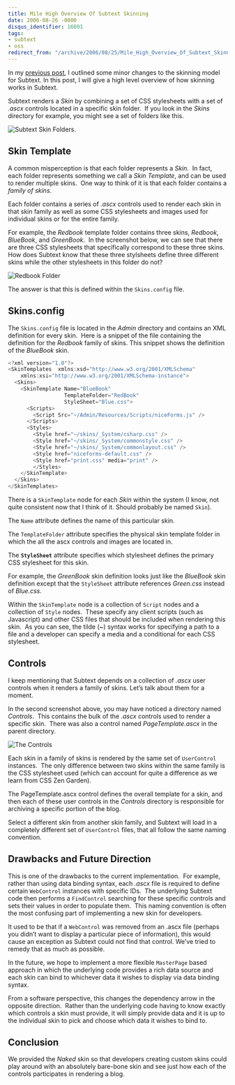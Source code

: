 ```yaml
---
title: Mile High Overview Of Subtext Skinning
date: 2006-08-26 -0800
disqus_identifier: 16091
tags:
- subtext
- oss
redirect_from: "/archive/2006/08/25/Mile_High_Overview_Of_Subtext_Skinning.aspx/"
---
```


In my [previous
post](https://haacked.com/archive/2006/08/26/Subtext_Skinning_Changes.aspx "Subtext Skinning Changes"),
I outlined some minor changes to the skinning model for Subtext. In this
post, I will give a high level overview of how skinning works in
Subtext.

Subtext renders a *Skin* by combining a set of CSS stylesheets with a
set of *.ascx* controls located in a specific skin folder.  If you look
in the *Skins* directory for example, you might see a set of folders
like this.

![Subtext Skin
Folders.](https://haacked.com/images/haacked_com/WindowsLiveWriter/790894a9b369_B541/SubtextSkinFolders4.png)

Skin Template
-------------

A common misperception is that each folder represents a *Skin*.  In
fact, each folder represents something we call a *Skin Template*, and
can be used to render multiple skins.  One way to think of it is that
each folder contains a *family of skins*.

Each folder contains a series of *.ascx* controls used to render each
skin in that skin family as well as some CSS stylesheets and images used
for individual skins or for the entire family.

For example, the *Redbook* template folder contains three skins,
*Redbook*, *BlueBook*, and *GreenBook*.  In the screenshot below, we can
see that there are three CSS stylesheets that specifically correspond to
these three skins.  How does Subtext know that these three stylsheets
define three different skins while the other stylesheets in this folder
do not?

![Redbook
Folder](https://haacked.com/images/haacked_com/WindowsLiveWriter/790894a9b369_B541/redbook.png)

The answer is that this is defined within the `Skins.config` file.

Skins.config
------------

The `Skins.config` file is located in the *Admin* directory and contains
an XML definition for every skin.  Here is a snippet of the file
containing the definition for the *Redbook* family of skins. This
snippet shows the definition of the *BlueBook* skin.

```csharp
<?xml version="1.0"?>
<SkinTemplates  xmlns:xsd="http://www.w3.org/2001/XMLSchema" 
    xmlns:xsi="http://www.w3.org/2001/XMLSchema-instance">
  <Skins>
    <SkinTemplate Name="BlueBook" 
                  TemplateFolder="RedBook" 
                  StyleSheet="Blue.css">
      <Scripts>
        <Script Src="~/Admin/Resources/Scripts/niceForms.js" />
      </Scripts>
      <Styles>
        <Style href="~/skins/_System/csharp.css" />
        <Style href="~/skins/_System/commonstyle.css" />
        <Style href="~/skins/_System/commonlayout.css" />
        <Style href="niceforms-default.css" />
        <Style href="print.css" media="print" />
        </Styles>
    </SkinTemplate>
  </Skins>
</SkinTemplates>
```

There is a `SkinTemplate` node for each *Skin* within the system (I
know, not quite consistent now that I think of it. Should probably be
named `Skin`). 

The `Name` attribute defines the name of this particular skin. 

The `TemplateFolder` attribute specifies the physical skin template
folder in which the all the ascx controls and images are located in. 

The **`StyleSheet`** attribute specifies which stylesheet defines the
primary CSS stylesheet for this skin. 

For example, the *GreenBook* skin definition looks just like the
*BlueBook* skin definition except that the `StyleSheet` attribute
references *Green.css* instead of *Blue.css*.

Within the `SkinTemplate` node is a collection of `Script` nodes and a
collection of `Style` nodes.  These specify any client scripts (such as
Javascript) and other CSS files that should be included when rendering
this skin.  As you can see, the tilde (\~) syntax works for specifying a
path to a file and a developer can specify a media and a conditional for
each CSS stylesheet.

Controls
--------

I keep mentioning that Subtext depends on a collection of *.ascx* user
controls when it renders a family of skins. Let’s talk about them for a
moment. 

In the second screenshot above, you may have noticed a directory named
*Controls*.  This contains the bulk of the *.ascx* controls used to
render a specific skin.  There was also a control named
*PageTemplate.ascx* in the parent directory.

![The
Controls](https://haacked.com/images/haacked_com/WindowsLiveWriter/790894a9b369_B541/SNAG00234.png)

Each skin in a family of skins is rendered by the same set of
`UserControl` instances.  The only difference between two skins within
the same family is the CSS stylesheet used (which can account for quite
a difference as we learn from CSS Zen Garden).

The PageTemplate.ascx control defines the overall template for a skin,
and then each of these user controls in the *Controls* directory is
responsible for archiving a specific portion of the blog.

Select a different skin from another skin family, and Subtext will load
in a completely different set of `UserControl` files, that all follow
the same naming convention.

Drawbacks and Future Direction
------------------------------

This is one of the drawbacks to the current implementation.  For
example, rather than using data binding syntax, each *.ascx* file is
required to define certain `WebControl` instances with specific IDs. 
The underlying Subtext code then performs a `FindControl` searching for
these specific controls and sets their values in order to populate
them.  This naming convention is often the most confusing part of
implementing a new skin for developers.

It used to be that if a `WebControl` was removed from an .ascx file
(perhaps you didn’t want to display a particular piece of information),
this would cause an exception as Subtext could not find that control.
We’ve tried to remedy that as much as possible.

In the future, we hope to implement a more flexible `MasterPage` based
approach in which the underlying code provides a rich data source and
each skin can bind to whichever data it wishes to display via data
binding syntax.

From a software perspective, this changes the dependency arrow in the
opposite direction.  Rather than the underlying code having to know
exactly which controls a skin must provide, it will simply provide data
and it is up to the individual skin to pick and choose which data it
wishes to bind to.

Conclusion
----------

We provided the *Naked* skin so that developers creating custom skins
could play around with an absolutely bare-bone skin and see just how
each of the controls participates in rendering a blog.

